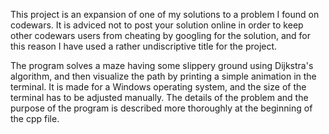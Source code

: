 This project is an expansion of one of my solutions to a problem I found on codewars. It is adviced not to post your solution online in order to keep other codewars users from cheating by googling for the solution, and for this reason I have used a rather undiscriptive title for the project.

The program solves a maze having some slippery ground using Dijkstra's algorithm, and then visualize the path by printing a simple animation in the terminal. It is made for a Windows operating system, and the size of the terminal has to be adjusted manually. The details of the problem and the purpose of the program is described more thoroughly at the beginning of the cpp file.
